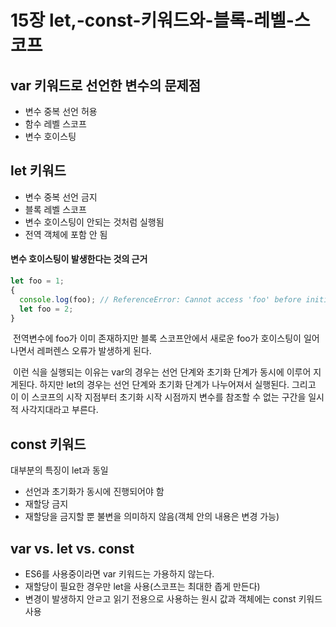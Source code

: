 # 15장 let,-const-키워드와-블록-레벨-스코프

## var 키워드로 선언한 변수의 문제점

- 변수 중복 선언 허용
- 함수 레벨 스코프
- 변수 호이스팅

## let 키워드

- 변수 중복 선언 금지
- 블록 레벨 스코프
- 변수 호이스팅이 안되는 것처럼 실행됨
- 전역 객체에 포함 안 됨

#### 변수 호이스팅이 발생한다는 것의 근거

```js
let foo = 1;
{
  console.log(foo); // ReferenceError: Cannot access 'foo' before initialization
  let foo = 2;
}
```

&nbsp;전역변수에 foo가 이미 존재하지만 블록 스코프안에서 새로운 foo가 호이스팅이 일어나면서 레퍼렌스 오류가 발생하게 된다.

&nbsp;이런 식을 실행되는 이유는 var의 경우는 선언 단계와 초기화 단계가 동시에 이루어 지게된다. 하지만 let의 경우는 선언 단계와 초기화 단계가 나누어져서 실행된다. 그리고 이 이 스코프의 시작 지점부터 초기화 시작 시점까지 변수를 참조할 수 없는 구간을 일시적 사각지대라고 부른다.

## const 키워드

대부분의 특징이 let과 동일

- 선언과 초기화가 동시에 진행되어야 함
- 재할당 금지
- 재할당을 금지할 뿐 불변을 의미하지 않음(객체 안의 내용은 변경 가능)

## var vs. let vs. const

- ES6를 사용중이라면 var 키워드는 가용하지 않는다.
- 재할당이 필요한 경우만 let을 사용(스코프는 최대한 좁게 만든다)
- 변경이 발생하지 안ㄹ고 읽기 전용으로 사용하는 원시 값과 객체에는 const 키워드 사용
